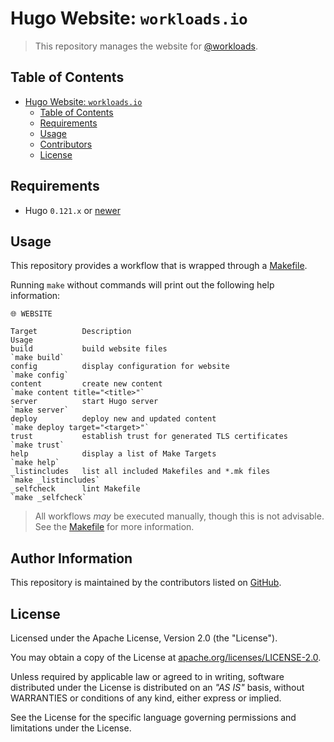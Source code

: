 # Hugo Website: `workloads.io`

> This repository manages the website for [@workloads](https://github.com/workloads).

## Table of Contents

<!-- TOC -->
* [Hugo Website: `workloads.io`](#hugo-website-workloadsio)
  * [Table of Contents](#table-of-contents)
  * [Requirements](#requirements)
  * [Usage](#usage)
  * [Contributors](#contributors)
  * [License](#license)
<!-- TOC -->

## Requirements

- Hugo `0.121.x` or [newer](https://developer.hashicorp.com/packer/downloads)

## Usage

This repository provides a workflow that is wrapped through a [Makefile](./Makefile).

Running `make` without commands will print out the following help information:

```text
🌐 WEBSITE

Target          Description                                       Usage
build           build website files                               `make build`
config          display configuration for website                 `make config`
content         create new content                                `make content title="<title>"`
server          start Hugo server                                 `make server`
deploy          deploy new and updated content                    `make deploy target="<target>"`
trust           establish trust for generated TLS certificates    `make trust`
help            display a list of Make Targets                    `make help`
_listincludes   list all included Makefiles and *.mk files        `make _listincludes`
_selfcheck      lint Makefile                                     `make _selfcheck`
```

> All workflows _may_ be executed manually, though this is not advisable. See the [Makefile](./Makefile) for more information.

## Author Information

This repository is maintained by the contributors listed on [GitHub](https://github.com/workloads/website/graphs/contributors).

## License

Licensed under the Apache License, Version 2.0 (the "License").

You may obtain a copy of the License at [apache.org/licenses/LICENSE-2.0](http://www.apache.org/licenses/LICENSE-2.0).

Unless required by applicable law or agreed to in writing, software distributed under the License is distributed on an _"AS IS"_ basis, without WARRANTIES or conditions of any kind, either express or implied.

See the License for the specific language governing permissions and limitations under the License.
